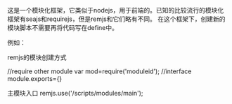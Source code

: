 这是一个模块化框架，它类似于nodejs，用于前端的。已知的比较流行的模块化框架有seajs和requirejs，但是remjs和它们略有不同。
在这个框架下，创建新的模块脚本不需要再将代码写在define中。

例如：

remjs的模块创建方式

//require other module
var mod=require('moduleid');
//interface
module.exports={}

主模块入口
remjs.use('/scripts/modules/main');
